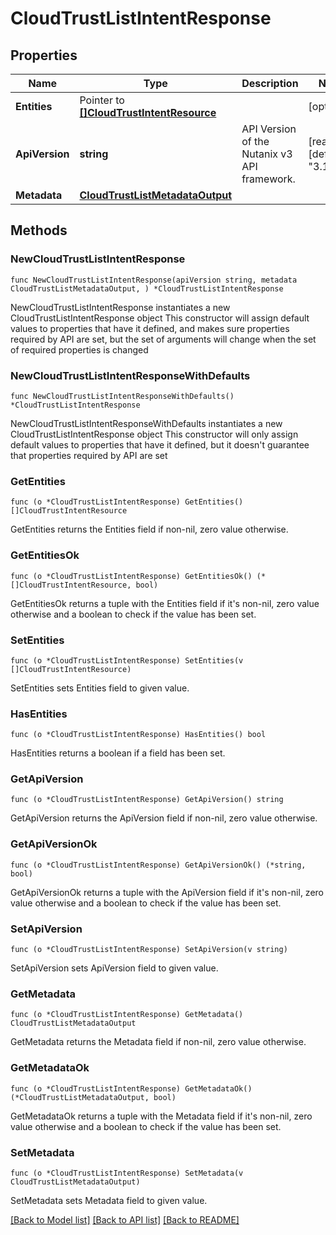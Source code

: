 # CloudTrustListIntentResponse

## Properties

Name | Type | Description | Notes
------------ | ------------- | ------------- | -------------
**Entities** | Pointer to [**[]CloudTrustIntentResource**](CloudTrustIntentResource.md) |  | [optional] 
**ApiVersion** | **string** | API Version of the Nutanix v3 API framework. | [readonly] [default to "3.1.0"]
**Metadata** | [**CloudTrustListMetadataOutput**](CloudTrustListMetadataOutput.md) |  | 

## Methods

### NewCloudTrustListIntentResponse

`func NewCloudTrustListIntentResponse(apiVersion string, metadata CloudTrustListMetadataOutput, ) *CloudTrustListIntentResponse`

NewCloudTrustListIntentResponse instantiates a new CloudTrustListIntentResponse object
This constructor will assign default values to properties that have it defined,
and makes sure properties required by API are set, but the set of arguments
will change when the set of required properties is changed

### NewCloudTrustListIntentResponseWithDefaults

`func NewCloudTrustListIntentResponseWithDefaults() *CloudTrustListIntentResponse`

NewCloudTrustListIntentResponseWithDefaults instantiates a new CloudTrustListIntentResponse object
This constructor will only assign default values to properties that have it defined,
but it doesn't guarantee that properties required by API are set

### GetEntities

`func (o *CloudTrustListIntentResponse) GetEntities() []CloudTrustIntentResource`

GetEntities returns the Entities field if non-nil, zero value otherwise.

### GetEntitiesOk

`func (o *CloudTrustListIntentResponse) GetEntitiesOk() (*[]CloudTrustIntentResource, bool)`

GetEntitiesOk returns a tuple with the Entities field if it's non-nil, zero value otherwise
and a boolean to check if the value has been set.

### SetEntities

`func (o *CloudTrustListIntentResponse) SetEntities(v []CloudTrustIntentResource)`

SetEntities sets Entities field to given value.

### HasEntities

`func (o *CloudTrustListIntentResponse) HasEntities() bool`

HasEntities returns a boolean if a field has been set.

### GetApiVersion

`func (o *CloudTrustListIntentResponse) GetApiVersion() string`

GetApiVersion returns the ApiVersion field if non-nil, zero value otherwise.

### GetApiVersionOk

`func (o *CloudTrustListIntentResponse) GetApiVersionOk() (*string, bool)`

GetApiVersionOk returns a tuple with the ApiVersion field if it's non-nil, zero value otherwise
and a boolean to check if the value has been set.

### SetApiVersion

`func (o *CloudTrustListIntentResponse) SetApiVersion(v string)`

SetApiVersion sets ApiVersion field to given value.


### GetMetadata

`func (o *CloudTrustListIntentResponse) GetMetadata() CloudTrustListMetadataOutput`

GetMetadata returns the Metadata field if non-nil, zero value otherwise.

### GetMetadataOk

`func (o *CloudTrustListIntentResponse) GetMetadataOk() (*CloudTrustListMetadataOutput, bool)`

GetMetadataOk returns a tuple with the Metadata field if it's non-nil, zero value otherwise
and a boolean to check if the value has been set.

### SetMetadata

`func (o *CloudTrustListIntentResponse) SetMetadata(v CloudTrustListMetadataOutput)`

SetMetadata sets Metadata field to given value.



[[Back to Model list]](../README.md#documentation-for-models) [[Back to API list]](../README.md#documentation-for-api-endpoints) [[Back to README]](../README.md)



